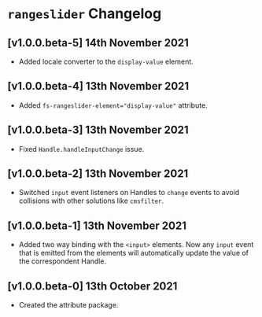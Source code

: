 # `rangeslider` Changelog

## [v1.0.0.beta-5] 14th November 2021

- Added locale converter to the `display-value` element.

## [v1.0.0.beta-4] 13th November 2021

- Added `fs-rangeslider-element="display-value"` attribute.

## [v1.0.0.beta-3] 13th November 2021

- Fixed `Handle.handleInputChange` issue.

## [v1.0.0.beta-2] 13th November 2021

- Switched `input` event listeners on Handles to `change` events to avoid collisions with other solutions like `cmsfilter`.

## [v1.0.0.beta-1] 13th November 2021

- Added two way binding with the `<input>` elements.
  Now any `input` event that is emitted from the elements will automatically update the value of the correspondent Handle.

## [v1.0.0.beta-0] 13th October 2021

- Created the attribute package.
